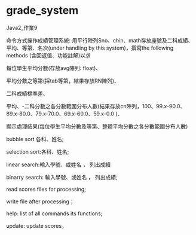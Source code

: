 # grade_system
Java2_作業9

命令方式操作成績管理系統:
用平行陣列Sno、chin、math存放座號及二科成績、平均、等第、名次(under handling by this system)，撰寫the following methods (含回返值、功能註解)以求

每位學生平均分數(存放avg陣列: float)、

平均分數之等第(採tab等第，結果存放RN陣列)、

二科成績標準差、

平均、-二科分數之各分數範圍分布人數(結果存放cn陣列，100、99.x-90.0、89.x-80.0、79.x-70.0、69.x-60.0、59.x-0.0 )、

顯示處理結果(每位學生平均分數及等第、整體平均分數之各分數範圍分布人數)

bubble sort 各科、姓名;

selection sort:各科、姓名; 

linear search:輸入學號、或姓名 ， 列出成績 

binarry search: 輸入學號、或姓名 ， 列出成績; 

read scores files for processing; 

write file after processing；

help: list of all commands its functions; 

update: update scores。